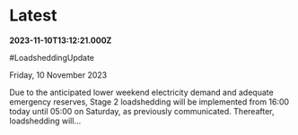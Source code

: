 # Latest

**2023-11-10T13:12:21.000Z**

\#LoadsheddingUpdate 

Friday, 10 November 2023

Due to the anticipated lower weekend electricity demand and adequate emergency reserves, Stage 2 loadshedding will be implemented from 16:00 today until 05:00 on Saturday,  as previously communicated.  Thereafter, loadshedding will…

